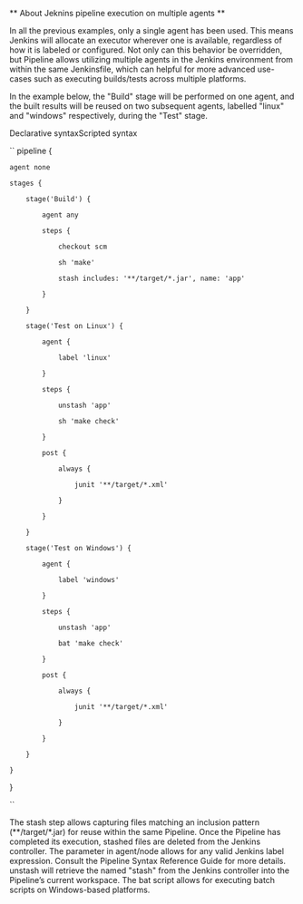 

** About Jeknins pipeline execution on multiple agents **


In all the previous examples, only a single agent has been used. This means Jenkins will allocate an executor wherever one is available, regardless of how it is labeled or configured. Not only can this behavior be overridden, but Pipeline allows utilizing multiple agents in the Jenkins environment from within the same Jenkinsfile, which can helpful for more advanced use-cases such as executing builds/tests across multiple platforms.

In the example below, the "Build" stage will be performed on one agent, and the built results will be reused on two subsequent agents, labelled "linux" and "windows" respectively, during the "Test" stage.

Declarative syntaxScripted syntax

``
pipeline {

    agent none
    
    stages {
    
        stage('Build') {
        
            agent any
            
            steps {
            
                checkout scm
                
                sh 'make'
                
                stash includes: '**/target/*.jar', name: 'app' 
                
            }
            
        }
        
        stage('Test on Linux') {

            agent { 
            
                label 'linux'
                
            }
            
            steps {
            
                unstash 'app'
                
                sh 'make check'
                
            }
            
            post {
            
                always {
                
                    junit '**/target/*.xml'

                }
                
            }
            
        }
        
        stage('Test on Windows') {
        
            agent {
            
                label 'windows'
                
            }
            
            steps {
            
                unstash 'app'
                
                bat 'make check' 
                
            }
            
            post {
            
                always {
                
                    junit '**/target/*.xml'
                    
                }
                
            }
            
        }
        
    }
    
}


``

The stash step allows capturing files matching an inclusion pattern (**/target/*.jar) for reuse within the same Pipeline. Once the Pipeline has completed its execution, stashed files are deleted from the Jenkins controller.
The parameter in agent/node allows for any valid Jenkins label expression. Consult the Pipeline Syntax Reference Guide for more details.
unstash will retrieve the named "stash" from the Jenkins controller into the Pipeline’s current workspace.
The bat script allows for executing batch scripts on Windows-based platforms.
